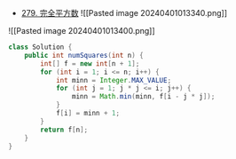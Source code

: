 - [279. 完全平方数](https://leetcode.cn/problems/perfect-squares/)
![[Pasted image 20240401013340.png]]

![[Pasted image 20240401013400.png]]

```java
class Solution {
    public int numSquares(int n) {
        int[] f = new int[n + 1];
        for (int i = 1; i <= n; i++) {
            int minn = Integer.MAX_VALUE;
            for (int j = 1; j * j <= i; j++) {
                minn = Math.min(minn, f[i - j * j]);
            }
            f[i] = minn + 1;
        }
        return f[n];
    }
} 
```

